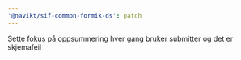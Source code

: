 ```yaml
---
'@navikt/sif-common-formik-ds': patch
---
```


Sette fokus på oppsummering hver gang bruker submitter og det er skjemafeil
